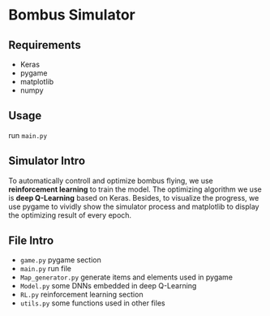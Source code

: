 # Bombus Simulator

## Requirements

* Keras
* pygame
* matplotlib
* numpy

## Usage

run `main.py`

## Simulator Intro

To automatically controll and optimize bombus flying, we use __reinforcement learning__ to train the model. The optimizing algorithm we use is __deep Q-Learning__ based on Keras. Besides, to visualize the progress, we use pygame to vividly show the simulator process and matplotlib to display the optimizing result of every epoch.

## File Intro

* `game.py` pygame section
* `main.py` run file
* `Map_generator.py` generate items and elements used in pygame
* `Model.py` some DNNs embedded in deep Q-Learning
* `RL.py` reinforcement learning section
* `utils.py` some functions used in other files